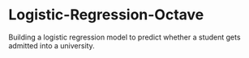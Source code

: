 # Logistic-Regression-Octave
Building a logistic regression model to predict whether a student gets admitted into a university.
